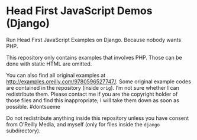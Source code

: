 # Head First JavaScript Demos (Django)

Run Head First JavaScript Examples on Django. Because nobody wants PHP.

This repository only contains examples that involves PHP. Those can be done with static HTML are omitted.

You can also find all original examples at <http://examples.oreilly.com/9780596527747/>. Some original example codes are contained in the repository (inside `orig`). I’m not sure whether I can redistribute them. Please contact me if you are the copyright holder of those files and find this inappropriate; I will take them down as soon as possible. #dontsueme

Do not redistribute anything inside this repository unless you have consent from O’Reilly Media, and myself (only for files inside the `django` subdirectory).

